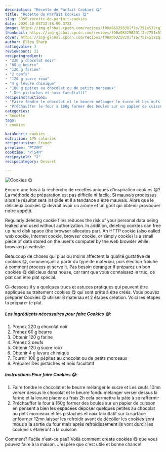 ```yaml
---
description: "Recette de Parfait Cookies 😋"
title: "Recette de Parfait Cookies 😋"
slug: 3956-recette-de-parfait-cookies
date: 2020-10-05T12:58:59.372Z
image: https://img-global.cpcdn.com/recipes/f00a063258301f2e/751x532cq70/cookies-😋-photo-principale-de-la-recette.jpg
thumbnail: https://img-global.cpcdn.com/recipes/f00a063258301f2e/751x532cq70/cookies-😋-photo-principale-de-la-recette.jpg
cover: https://img-global.cpcdn.com/recipes/f00a063258301f2e/751x532cq70/cookies-😋-photo-principale-de-la-recette.jpg
author: Ellen Sharp
ratingvalue: 3
reviewcount: 11
recipeingredient:
- "220 g chocolat noir"
- "60 g beurre"
- "120 g farine"
- "2 oeufs"
- "120 g sucre roux"
- "4 g levure chimique"
- "100 g ppites au chocolat ou de petits morceaux"
- " Des pistaches et noix facultatif"
recipeinstructions:
- "Faire fondre le chocolat et le beurre mélanger le sucre et Les œufs 10mn verser dessus le chocolat et le beurre fondu mélanger verser dessus la farine et la levure placer au frais 2h cela permettra la pâte à se raffermir"
- "Préchauffer le four à 160g former des boules sur un papier de cuisson en pensent a bien les espacées déposer quelques petites au chocolat ou petit morceaux et les pistaches et noix facultatif sur la surface enfourner 12mn laisser les refroidir avant de décoller les cookies sont mous a la sortie du four mais après refroidissement ils vont durcir les cookies s étaleront a la cuisson"
categories:
- Recette
tags:
- cookies

katakunci: cookies 
nutrition: 175 calories
recipecuisine: French
preptime: "PT20M"
cooktime: "PT54M"
recipeyield: "2"
recipecategory: Dessert

---
```



![Cookies 😋](https://img-global.cpcdn.com/recipes/f00a063258301f2e/751x532cq70/cookies-😋-photo-principale-de-la-recette.jpg)

Encore une fois à la recherche de recettes uniques d'inspiration cookies 😋? La méthode de préparation est pas difficile ni facile. Si mauvais processus alors le résultat sera insipide et il a tendance à être mauvais. Alors que le délicieux cookies 😋 devrait avoir un arôme et un goût qui obtenir provoquer notre appétit.

Regularly deleting cookie files reduces the risk of your personal data being leaked and used without authorization. In addition, deleting cookies can free up hard disk space (the browser allocates part. An HTTP cookie (also called web cookie, Internet cookie, browser cookie, or simply cookie) is a small piece of data stored on the user&#39;s computer by the web browser while browsing a website.

Beaucoup de choses qui plus ou moins affectent la qualité gustative de cookies 😋, commençant à partir du type de matériau, puis élection fraîche à comment process et serve it. Pas besoin déranger if préparez un bon cookies 😋 délicieux dans house, car tant que vous connaissez le truc, ce plat can être plat spécial.


Ci-dessous il y a quelques trucs et astuces pratiques qui peuvent être appliqués au traitement cookies 😋 qui sont prêts à être créés. Vous pouvez préparer Cookies 😋 utiliser 8 matériau et 2 étapes création. Voici les étapes to préparer le plat.

<!--inarticleads1-->

##### Les ingrédients nécessaires pour faire Cookies 😋:

1. Prenez 220 g chocolat noir
1. Prenez 60 g beurre
1. Obtenir 120 g farine
1. Prenez 2 oeufs
1. Obtenir 120 g sucre roux
1. Obtenir 4 g levure chimique
1. Fournir 100 g pépites au chocolat ou de petits morceaux
1. Préparer  Des pistaches et noix facultatif




<!--inarticleads2-->

##### Instructions Pour faire Cookies 😋:

1. Faire fondre le chocolat et le beurre mélanger le sucre et Les œufs 10mn verser dessus le chocolat et le beurre fondu mélanger verser dessus la farine et la levure placer au frais 2h cela permettra la pâte à se raffermir
1. Préchauffer le four à 160g former des boules sur un papier de cuisson en pensent a bien les espacées déposer quelques petites au chocolat ou petit morceaux et les pistaches et noix facultatif sur la surface enfourner 12mn laisser les refroidir avant de décoller les cookies sont mous a la sortie du four mais après refroidissement ils vont durcir les cookies s étaleront a la cuisson





Comment? Facile n'est-ce pas? Voilà comment create cookies 😋 que vous pouvez faire à la maison. J'espère que c'est utile et bonne chance!
